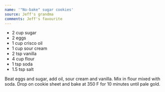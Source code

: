 ```yaml
---
name: '"No-bake" sugar cookies'
source: Jeff's grandma
comments: Jeff's favourite
---
```


* 2 cup sugar
* 2 eggs
* 1 cup crisco oil
* 1 cup sour cream
* 2 tsp vanilla
* 4 cup flour
* 1 tsp soda
* 1.5 tsp salt

Beat eggs and sugar, add oil, sour cream and vanilla.  Mix in flour mixed with soda. Drop on cookie sheet and bake at 350 F for 10 minutes until pale gold.  

